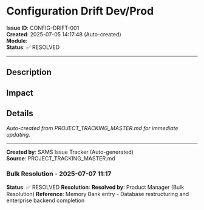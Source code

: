 # Configuration Drift Dev/Prod

**Issue ID**: CONFIG-DRIFT-001  
**Created**: 2025-07-05 14:17:48 (Auto-created)  
**Module**:   
**Status**: ✅ RESOLVED

---

## Description



## Impact



## Details

*Auto-created from PROJECT_TRACKING_MASTER.md for immediate updating.*

---

**Created by**: SAMS Issue Tracker (Auto-generated)  
**Source**: PROJECT_TRACKING_MASTER.md

### Bulk Resolution - 2025-07-07 11:17
**Status**: ✅ RESOLVED
**Resolution**: 
**Resolved by**: Product Manager (Bulk Resolution)
**Reference**: Memory Bank entry - Database restructuring and enterprise backend completion

